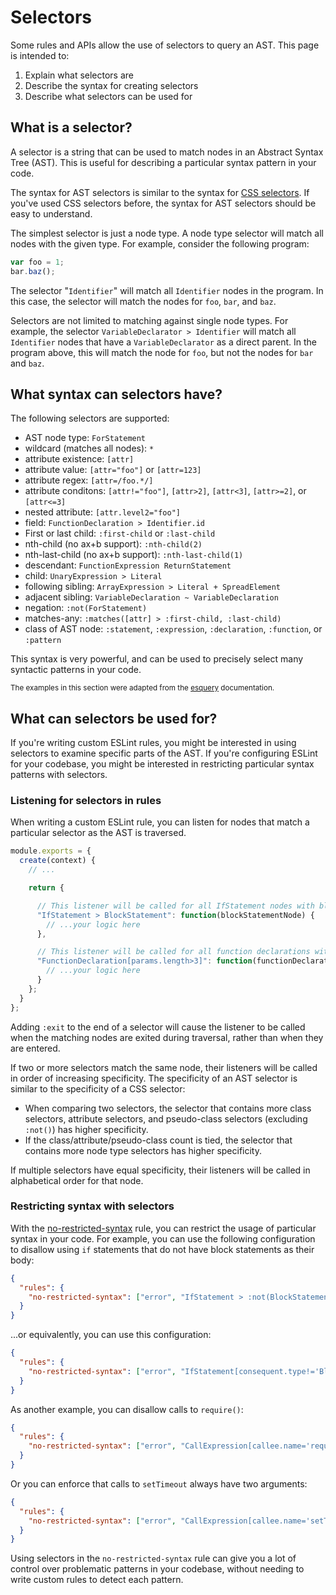 # Selectors

Some rules and APIs allow the use of selectors to query an AST. This page is intended to:

1. Explain what selectors are
1. Describe the syntax for creating selectors
1. Describe what selectors can be used for

## What is a selector?

A selector is a string that can be used to match nodes in an Abstract Syntax Tree (AST). This is useful for describing a particular syntax pattern in your code.

The syntax for AST selectors is similar to the syntax for [CSS selectors](https://developer.mozilla.org/en-US/docs/Web/CSS/CSS_Selectors). If you've used CSS selectors before, the syntax for AST selectors should be easy to understand.

The simplest selector is just a node type. A node type selector will match all nodes with the given type. For example, consider the following program:

```js
var foo = 1;
bar.baz();
```

The selector "`Identifier`" will match all `Identifier` nodes in the program. In this case, the selector will match the nodes for `foo`, `bar`, and `baz`.

Selectors are not limited to matching against single node types. For example, the selector `VariableDeclarator > Identifier` will match all `Identifier` nodes that have a `VariableDeclarator` as a direct parent. In the program above, this will match the node for `foo`, but not the nodes for `bar` and `baz`.

## What syntax can selectors have?

The following selectors are supported:

* AST node type: `ForStatement`
* wildcard (matches all nodes): `*`
* attribute existence: `[attr]`
* attribute value: `[attr="foo"]` or `[attr=123]`
* attribute regex: `[attr=/foo.*/]`
* attribute conditons: `[attr!="foo"]`, `[attr>2]`, `[attr<3]`, `[attr>=2]`, or `[attr<=3]`
* nested attribute: `[attr.level2="foo"]`
* field: `FunctionDeclaration > Identifier.id`
* First or last child: `:first-child` or `:last-child`
* nth-child (no ax+b support): `:nth-child(2)`
* nth-last-child (no ax+b support): `:nth-last-child(1)`
* descendant: `FunctionExpression ReturnStatement`
* child: `UnaryExpression > Literal`
* following sibling: `ArrayExpression > Literal + SpreadElement`
* adjacent sibling: `VariableDeclaration ~ VariableDeclaration`
* negation: `:not(ForStatement)`
* matches-any: `:matches([attr] > :first-child, :last-child)`
* class of AST node: `:statement`, `:expression`, `:declaration`, `:function`, or `:pattern`

This syntax is very powerful, and can be used to precisely select many syntactic patterns in your code.

<sup>The examples in this section were adapted from the [esquery](https://github.com/estools/esquery) documentation.</sup>

## What can selectors be used for?

If you're writing custom ESLint rules, you might be interested in using selectors to examine specific parts of the AST. If you're configuring ESLint for your codebase, you might be interested in restricting particular syntax patterns with selectors.

### Listening for selectors in rules

When writing a custom ESLint rule, you can listen for nodes that match a particular selector as the AST is traversed.

```js
module.exports = {
  create(context) {
    // ...

    return {

      // This listener will be called for all IfStatement nodes with blocks.
      "IfStatement > BlockStatement": function(blockStatementNode) {
        // ...your logic here
      },

      // This listener will be called for all function declarations with more than 3 parameters.
      "FunctionDeclaration[params.length>3]": function(functionDeclarationNode) {
        // ...your logic here
      }
    };
  }
};
```

Adding `:exit` to the end of a selector will cause the listener to be called when the matching nodes are exited during traversal, rather than when they are entered.

If two or more selectors match the same node, their listeners will be called in order of increasing specificity. The specificity of an AST selector is similar to the specificity of a CSS selector:

* When comparing two selectors, the selector that contains more class selectors, attribute selectors, and pseudo-class selectors (excluding `:not()`) has higher specificity.
* If the class/attribute/pseudo-class count is tied, the selector that contains more node type selectors has higher specificity.

If multiple selectors have equal specificity, their listeners will be called in alphabetical order for that node.

### Restricting syntax with selectors

With the [no-restricted-syntax](/docs/rules/no-restricted-syntax.md) rule, you can restrict the usage of particular syntax in your code. For example, you can use the following configuration to disallow using `if` statements that do not have block statements as their body:

```json
{
  "rules": {
    "no-restricted-syntax": ["error", "IfStatement > :not(BlockStatement).consequent"]
  }
}
```

...or equivalently, you can use this configuration:

```json
{
  "rules": {
    "no-restricted-syntax": ["error", "IfStatement[consequent.type!='BlockStatement']"]
  }
}
```

As another example, you can disallow calls to `require()`:

```json
{
  "rules": {
    "no-restricted-syntax": ["error", "CallExpression[callee.name='require']"]
  }
}
```

Or you can enforce that calls to `setTimeout` always have two arguments:

```json
{
  "rules": {
    "no-restricted-syntax": ["error", "CallExpression[callee.name='setTimeout'][arguments.length!=2]"]
  }
}
```

Using selectors in the `no-restricted-syntax` rule can give you a lot of control over problematic patterns in your codebase, without needing to write custom rules to detect each pattern.
